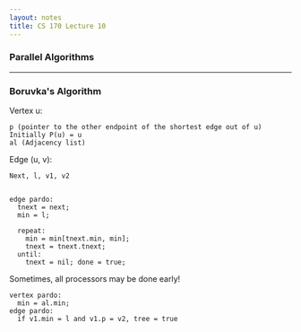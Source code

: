 ```yaml
---
layout: notes
title: CS 170 Lecture 10
---
```


### Parallel Algorithms

- - -

### Boruvka's Algorithm

Vertex u:     

    p (pointer to the other endpoint of the shortest edge out of u) 
    Initially P(u) = u
    al (Adjacency list)

Edge (u, v):  

    Next, l, v1, v2


    edge pardo:
      tnext = next;
      min = l;

      repeat:
        min = min[tnext.min, min];
        tnext = tnext.tnext;
      until:
        tnext = nil; done = true;

Sometimes, all processors may be done early!

    vertex pardo:
      min = al.min;
    edge pardo:
      if v1.min = l and v1.p = v2, tree = true


